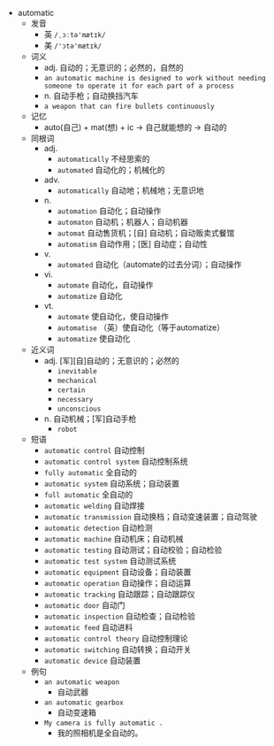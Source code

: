 - automatic
  - 发音
    - 英 `/ˌɔːtə'mætɪk/`
    - 美 `/'ɔtə'mætɪk/`
  - 词义
    - adj. 自动的；无意识的；必然的，自然的
    - `an automatic machine is designed to work without needing someone to operate it for each part of a process`
    - n. 自动手枪；自动换挡汽车
    - `a weapon that can fire bullets continuously`
  - 记忆
    - auto(自己) + mat(想) + ic → 自己就能想的 → 自动的
  - 同根词
    - adj.
      - `automatically` 不经思索的
      - `automated` 自动化的；机械化的
    - adv.
      - `automatically` 自动地；机械地；无意识地
    - n.
      - `automation` 自动化；自动操作
      - `automaton` 自动机；机器人；自动机器
      - `automat` 自动售货机；[自] 自动机；自动贩卖式餐馆
      - `automatism` 自动作用；[医] 自动症；自动性
    - v.
      - `automated` 自动化（automate的过去分词）；自动操作
    - vi.
      - `automate` 自动化，自动操作
      - `automatize` 自动化
    - vt.
      - `automate` 使自动化，使自动操作
      - `automatise` （英）使自动化（等于automatize）
      - `automatize` 使自动化
  - 近义词
    - adj. [军][自]自动的；无意识的；必然的
      - `inevitable`
      - `mechanical`
      - `certain`
      - `necessary`
      - `unconscious`
    - n. 自动机械；[军]自动手枪
      - `robot`
  - 短语
    - `automatic control` 自动控制 
    - `automatic control system` 自动控制系统 
    - `fully automatic` 全自动的 
    - `automatic system` 自动系统；自动装置 
    - `full automatic` 全自动的 
    - `automatic welding` 自动焊接 
    - `automatic transmission` 自动换档；自动变速装置；自动驾驶 
    - `automatic detection` 自动检测 
    - `automatic machine` 自动机床；自动机械 
    - `automatic testing` 自动测试；自动校验；自动检验 
    - `automatic test system` 自动测试系统 
    - `automatic equipment` 自动设备；自动装置 
    - `automatic operation` 自动操作；自动运算 
    - `automatic tracking` 自动跟踪；自动跟踪仪 
    - `automatic door` 自动门 
    - `automatic inspection` 自动检查；自动检验 
    - `automatic feed` 自动进料 
    - `automatic control theory` 自动控制理论 
    - `automatic switching` 自动转换；自动开关 
    - `automatic device` 自动装置 
  - 例句
    - `an automatic weapon`
      - 自动武器
    - `an automatic gearbox`
      - 自动变速箱
    - `My camera is fully automatic .`
      - 我的照相机是全自动的。

